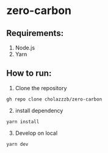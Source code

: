 # zero-carbon

## Requirements:
1. Node.js
2. Yarn 

## How to run:
1. Clone the repository
```
gh repo clone cholazzzb/zero-carbon
```
2. install dependency
```
yarn install
```
3. Develop on local
```
yarn dev
```